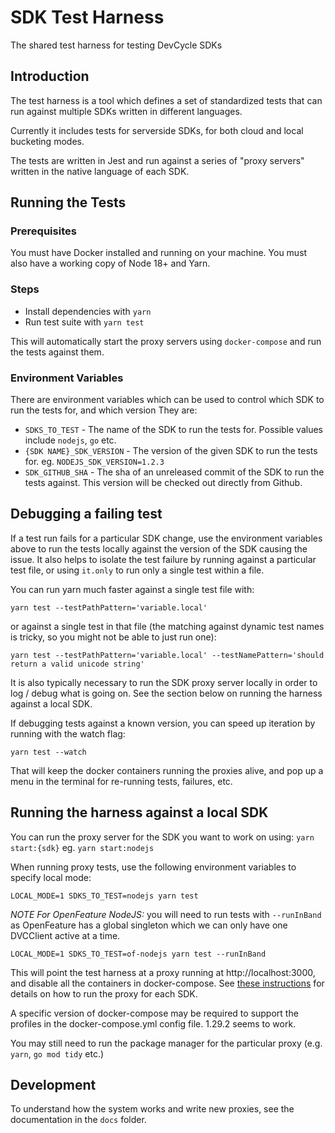 # SDK Test Harness
The shared test harness for testing DevCycle SDKs

## Introduction
The test harness is a tool which defines a set of standardized tests that can run against multiple SDKs written in 
different languages.

Currently it includes tests for serverside SDKs, for both cloud and local bucketing modes.

The tests are written in Jest and run against a series of "proxy servers" written in the native language of each SDK.

## Running the Tests
### Prerequisites
You must have Docker installed and running on your machine. You must also have a working copy of Node 18+ and Yarn.

### Steps
- Install dependencies with `yarn`
- Run test suite with `yarn test`

This will automatically start the proxy servers using `docker-compose` and run the tests against them.

### Environment Variables
There are environment variables which can be used to control which SDK to run the tests for, and which version
They are:
- `SDKS_TO_TEST` - The name of the SDK to run the tests for. Possible values include `nodejs`, `go` etc.
- `{SDK NAME}_SDK_VERSION` - The version of the given SDK to run the tests for. eg. `NODEJS_SDK_VERSION=1.2.3`
- `SDK_GITHUB_SHA` - The sha of an unreleased commit of the SDK to run the tests against. This version will be checked
out directly from Github.

## Debugging a failing test
If a test run fails for a particular SDK change, use the environment variables above to run the tests locally
against the version of the SDK causing the issue. It also helps to isolate the test failure by running against
a particular test file, or using `it.only` to run only a single test within a file.

You can run yarn much faster against a single test file with:
```
yarn test --testPathPattern='variable.local'
```
or against a single test in that file (the matching against dynamic test names is tricky, so you might not be able to just run one):
```
yarn test --testPathPattern='variable.local' --testNamePattern='should return a valid unicode string'
```

It is also typically necessary to run the SDK proxy server locally in order to log / debug what is going on.
See the section below on running the harness against a local SDK.

If debugging tests against a known version, you can speed up iteration by running with the watch flag:
```
yarn test --watch
```
That will keep the docker containers running the proxies alive, and pop up a menu in the terminal for re-running tests, failures, etc.

## Running the harness against a local SDK

You can run the proxy server for the SDK you want to work on using:
`yarn start:{sdk}` eg. `yarn start:nodejs`

When running proxy tests, use the following environment variables to specify local mode:

```
LOCAL_MODE=1 SDKS_TO_TEST=nodejs yarn test
```

*NOTE For OpenFeature NodeJS:* you will need to run tests with `--runInBand` as OpenFeature has a global singleton
which we can only have one DVCClient active at a time.

```
LOCAL_MODE=1 SDKS_TO_TEST=of-nodejs yarn test --runInBand
```

This will point the test harness at a proxy running at http://localhost:3000, and disable all the containers in docker-compose. See [these instructions](docs/LOCAL.md) for details on how to run the proxy for each SDK.

A specific version of docker-compose may be required to support the profiles in the docker-compose.yml config file. 1.29.2 seems to work.

You may still need to run the package manager for the particular proxy (e.g. `yarn`, `go mod tidy` etc.)

## Development
To understand how the system works and write new proxies, see the documentation in the `docs` folder.

